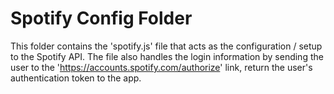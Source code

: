 # Spotify Config Folder

This folder contains the 'spotify.js' file that acts as the configuration / setup to the Spotify API. The file also handles the login information by sending the user to the 'https://accounts.spotify.com/authorize' link, return the user's authentication token to the app.
